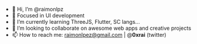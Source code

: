 - 👋 Hi, I’m @raimonlpz
- 👀 Focused in UI development 
- 🌱 I’m currently learning ThreeJS, Flutter, SC langs...
- 💞️ I’m looking to collaborate on awesome web apps and creative projects
- 📫 How to reach me: raimonlpez@gmail.com | @__0xrai__ (twitter)

<!---
raimonlpz/raimonlpz is a ✨ special ✨ repository because its `README.md` (this file) appears on your GitHub profile.
You can click the Preview link to take a look at your changes.
--->
